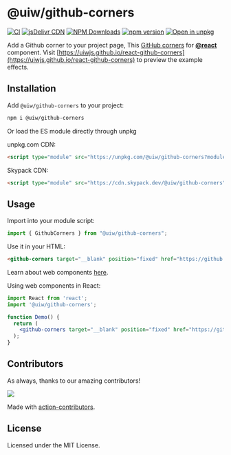 @uiw/github-corners
===

[![CI](https://github.com/uiwjs/react-github-corners/actions/workflows/ci.yml/badge.svg)](https://github.com/uiwjs/react-github-corners/actions/workflows/ci.yml)
[![jsDelivr CDN](https://data.jsdelivr.com/v1/package/npm/@uiw/github-corners/badge?style=rounded)](https://www.jsdelivr.com/package/npm/@uiw/github-corners)
[![NPM Downloads](https://img.shields.io/npm/dm/@uiw/github-corners.svg?style=flat)](https://www.npmjs.com/package/@uiw/github-corners)
[![npm version](https://img.shields.io/npm/v/@uiw/github-corners.svg?label=github-corners)](https://www.npmjs.com/package/@uiw/github-corners)
[![Open in unpkg](https://img.shields.io/badge/Open%20in-unpkg-blue)](https://uiwjs.github.io/npm-unpkg/#/pkg/@uiw/github-corners/file/README.md)

Add a Github corner to your project page, This [GitHub corners](https://uiwjs.github.io/react-github-corners) for [**@react**](https://github.com/facebook/react) component. Visit [https://uiwjs.github.io/react-github-corners](https://uiwjs.github.io/react-github-corners) to preview the example effects.

## Installation

Add `@uiw/github-corners` to your project:

```bash
npm i @uiw/github-corners
```

Or load the ES module directly through unpkg

unpkg.com CDN:

```html
<script type="module" src="https://unpkg.com/@uiw/github-corners?module"></script>
```

Skypack CDN:

```html
<script type="module" src="https://cdn.skypack.dev/@uiw/github-corners"></script>
```

## Usage

Import into your module script:

```jsx
import { GithubCorners } from "@uiw/github-corners";
```

Use it in your HTML:

```html
<github-corners target="__blank" position="fixed" href="https://github.com/uiwjs/react-github-corners"></github-corners>
```

Learn about web components [here](https://developer.mozilla.org/en-US/docs/Web/Web_Components).

Using web components in React:

```jsx
import React from 'react';
import '@uiw/github-corners';

function Demo() {
  return (
    <github-corners target="__blank" position="fixed" href="https://github.com/uiwjs/react-github-corners"></github-corners>
  );
}
```

## Contributors

As always, thanks to our amazing contributors!

<a href="https://github.com/uiwjs/react-github-corners/graphs/contributors">
  <img src="https://uiwjs.github.io/react-github-corners/CONTRIBUTORS.svg" />
</a>

Made with [action-contributors](https://github.com/jaywcjlove/github-action-contributors).

## License

Licensed under the MIT License.
